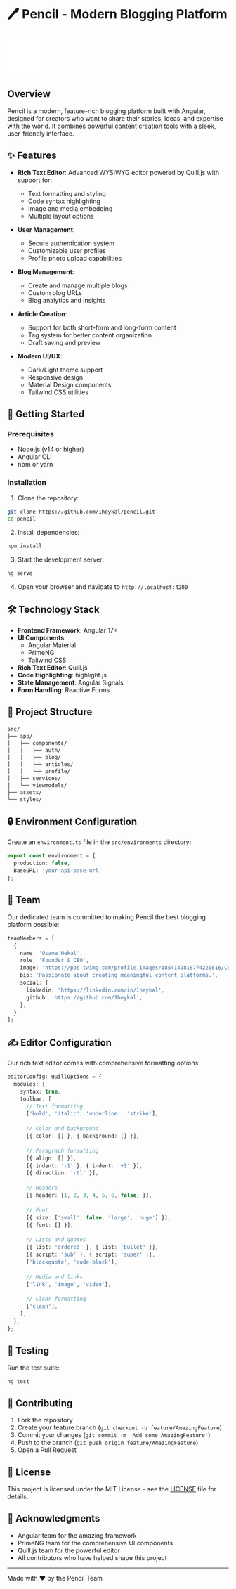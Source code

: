 # 🖊️ Pencil - Modern Blogging Platform

![Pencil Logo](src/assets/icons/pencil-logo.svg)

## Overview

Pencil is a modern, feature-rich blogging platform built with Angular, designed for creators who want to share their stories, ideas, and expertise with the world. It combines powerful content creation tools with a sleek, user-friendly interface.

## ✨ Features

- **Rich Text Editor**: Advanced WYSIWYG editor powered by Quill.js with support for:
  - Text formatting and styling
  - Code syntax highlighting
  - Image and media embedding
  - Multiple layout options
  
- **User Management**:
  - Secure authentication system
  - Customizable user profiles
  - Profile photo upload capabilities

- **Blog Management**:
  - Create and manage multiple blogs
  - Custom blog URLs
  - Blog analytics and insights

- **Article Creation**:
  - Support for both short-form and long-form content
  - Tag system for better content organization
  - Draft saving and preview
  
- **Modern UI/UX**:
  - Dark/Light theme support
  - Responsive design
  - Material Design components
  - Tailwind CSS utilities

## 🚀 Getting Started

### Prerequisites

- Node.js (v14 or higher)
- Angular CLI
- npm or yarn

### Installation

1. Clone the repository:

```bash
git clone https://github.com/1heykal/pencil.git
cd pencil
```

2. Install dependencies:
```bash
npm install
```

3. Start the development server:
```bash
ng serve
```

4. Open your browser and navigate to `http://localhost:4200`

## 🛠️ Technology Stack

- **Frontend Framework**: Angular 17+
- **UI Components**: 
  - Angular Material
  - PrimeNG
  - Tailwind CSS
- **Rich Text Editor**: Quill.js
- **Code Highlighting**: highlight.js
- **State Management**: Angular Signals
- **Form Handling**: Reactive Forms

## 📁 Project Structure

```
src/
├── app/
│   ├── components/
│   │   ├── auth/
│   │   ├── blog/
│   │   ├── articles/
│   │   └── profile/
│   ├── services/
│   └── viewmodels/
├── assets/
└── styles/
```

## 🔒 Environment Configuration

Create an `environment.ts` file in the `src/environments` directory:

```typescript
export const environment = {
  production: false,
  BaseURL: 'your-api-base-url'
};
```

## 👥 Team

Our dedicated team is committed to making Pencil the best blogging platform possible:

```typescript
teamMembers = [
  {
    name: 'Osama Hekal',
    role: 'Founder & CEO',
    image: 'https://pbs.twimg.com/profile_images/1854140818774220816/CeZrsNPd_400x400.jpg',
    bio: 'Passionate about creating meaningful content platforms.',
    social: {
      linkedin: 'https://linkedin.com/in/1heykal',
      github: 'https://github.com/1heykal',
    },
  }
];
```

## ✍️ Editor Configuration

Our rich text editor comes with comprehensive formatting options:

```typescript
editorConfig: QuillOptions = {
  modules: {
    syntax: true,
    toolbar: [
      // Text formatting
      ['bold', 'italic', 'underline', 'strike'],

      // Color and background
      [{ color: [] }, { background: [] }],

      // Paragraph formatting
      [{ align: [] }],
      [{ indent: '-1' }, { indent: '+1' }],
      [{ direction: 'rtl' }],

      // Headers
      [{ header: [1, 2, 3, 4, 5, 6, false] }],

      // Font
      [{ size: ['small', false, 'large', 'huge'] }],
      [{ font: [] }],

      // Lists and quotes
      [{ list: 'ordered' }, { list: 'bullet' }],
      [{ script: 'sub' }, { script: 'super' }],
      ['blockquote', 'code-block'],

      // Media and links
      ['link', 'image', 'video'],

      // Clear formatting
      ['clean'],
    ],
  },
};
```

## 🧪 Testing

Run the test suite:

```bash
ng test
```

## 🤝 Contributing

1. Fork the repository
2. Create your feature branch (`git checkout -b feature/AmazingFeature`)
3. Commit your changes (`git commit -m 'Add some AmazingFeature'`)
4. Push to the branch (`git push origin feature/AmazingFeature`)
5. Open a Pull Request

## 📝 License

This project is licensed under the MIT License - see the [LICENSE](LICENSE) file for details.

## 🙏 Acknowledgments

- Angular team for the amazing framework
- PrimeNG team for the comprehensive UI components
- Quill.js team for the powerful editor
- All contributors who have helped shape this project

---

Made with ❤️ by the Pencil Team
